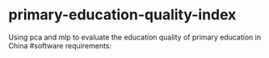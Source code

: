 # primary-education-quality-index
Using pca and mlp to evaluate the education quality of primary education in China
#software requirements:
